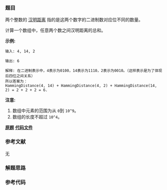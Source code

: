 ### 题目
两个整数的
[汉明距离](https://baike.baidu.com/item/%E6%B1%89%E6%98%8E%E8%B7%9D%E7%A6%BB/475174?fr=aladdin)
指的是这两个数字的二进制数对应位不同的数量。

计算一个数组中，任意两个数之间汉明距离的总和。

**示例:**

    
    
    输入: 4, 14, 2
    
    输出: 6
    
    解释: 在二进制表示中，4表示为0100，14表示为1110，2表示为0010。（这样表示是为了体现后四位之间关系）
    所以答案为：
    HammingDistance(4, 14) + HammingDistance(4, 2) + HammingDistance(14, 2) = 2 + 2 + 2 = 6.
    

**注意:**

  1. 数组中元素的范围为从 `0`到 `10^9`。
  2. 数组的长度不超过 `10^4`。

 **[原题](https://leetcode-cn.com/problems/total-hamming-distance/)**    **[代码文件]()**


### 参考文献
无

### 解题思路




### 参考代码

```go


```




